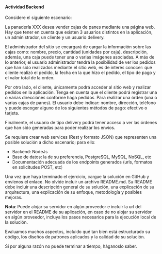 #### Actividad Backend

Considere el siguiente escenario:

La panadería XXX desea vender cajas de panes mediante una página web. Hay que tener en cuenta que existen 3 usuarios distintos en la aplicación, un administrador, un cliente y un usuario delivery.

El administrador del sitio se encargará de cargar la información sobre las cajas como: nombre, precio, cantidad (unidades por caja), descripción, además, una caja puede tener una o varias imágenes asociadas. A más de lo anterior, el usuario administrador tendrá la posibilidad de ver los pedidos que han sido realizados mediante el sitio web, es de interés conocer: qué cliente realizó el pedido, la fecha en la que hizo el pedido, el tipo de pago y el valor total de la orden.

Por otro lado, el cliente, únicamente podrá acceder al sitio web y realizar pedidos en la aplicación. Tenga en cuenta que el cliente podrá registrar una o varias direcciónes conforme haga pedidos. Para realizar una órden (una o varias cajas de panes). El usuario debe indicar: nombre, dirección, teléfono y puede escoger alguno de los siguientes métodos de pago: efectivo o tarjeta.

Finalmente, el usuario de tipo delivery podrá tener acceso a ver las órdenes que han sido generadas para poder realizar los envíos.

Se requiere crear web services (Rest y formato JSON) que representen una posible solución a dicho escenario; para ello:
 
- Backend: NodeJs
- Base de datos: la de su preferencia, PostgreSQL, MySQL, NoSQL, etc
- Documentación adecuada de los endpoints generados (urls, formatos en solicitudes POST, etc)

Una vez que haya terminado el ejercicio, cargue la solución en GitHub y envíenos el enlace. No olvide incluir un archivo README.md. Su README debe incluir una descripción general de su solución, una explicación de su arquitectura, una explicación de su enfoque, metodología y posibles mejoras.

**Nota**: Puede alojar su servidor en algún proveedor e incluir la url del servidor en el README de su aplicación, en caso de no alojar su servidor en algún proveedor, incluya los pasos necesarios para la ejecución local de la solución.

Evaluamos muchos aspectos, incluido qué tan bien está estructurado su código, los diseños de patrones aplicados y la calidad de su solución.

Si por alguna razón no puede terminar a tiempo, háganoslo saber.
